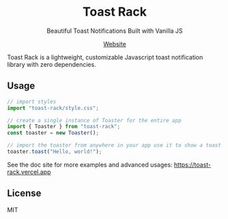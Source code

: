 <div align="center" width="100%">

# Toast Rack

Beautiful Toast Notifications Built with Vanilla JS

[Website](https://toast-rack.vercel.app)

</div>

Toast Rack is a lightweight, customizable Javascript toast notification library with zero dependencies.

## Usage

```ts
// import styles
import "toast-rack/style.css";

// create a single instance of Toaster for the entire app
import { Toaster } from "toast-rack";
const toaster = new Toaster();

// import the toaster from anywhere in your app use it to show a toast notification
toaster.toast("Hello, world!");
```

See the doc site for more examples and advanced usages: https://toast-rack.vercel.app

## License

MIT
